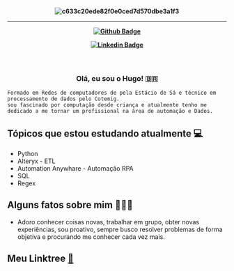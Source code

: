 <h4 align="center">
 
![c633c20ede82f0e0ced7d570dbe3a1f3](https://user-images.githubusercontent.com/70382532/138322189-2db8df52-9dcb-40a0-88a8-c365466bd33d.gif)

<hr>

[![Github Badge](https://img.shields.io/badge/-Facebook-blue?style=for-the-badge&logo=Facebook&logoColor=white&link=https://github.com/hugo-moreira)]()

[![Linkedin Badge](https://img.shields.io/badge/-Linkedin-blue?style=for-the-badge&logo=Linkedin&logoColor=white&link=https://github.com/hugo-moreira)](https://www.linkedin.com/in/hugo-moreira-405561b8/)


<h3 align="center">  <br>

Olá, eu sou o Hugo! 🇧🇷
<br>

</h3>

```
Formado em Redes de computadores de pela Estácio de Sá e técnico em processamento de dados pelo Cotemig.
sou fascinado por computação desde criança e atualmente tenho me dedicado a me tornar um profissional na área de automação e Dados.
```
## Tópicos que estou estudando atualmente 💻

  - Python
  - Alteryx - ETL
  - Automation Anywhare - Automação RPA
  - SQL
  - Regex

## Alguns fatos sobre mim 👨🏻‍💻

- Adoro conhecer coisas novas, trabalhar em grupo, obter novas experiências, sou proativo, sempre busco resolver problemas de forma objetiva  e procurando me conhecer cada vez mais.


## Meu Linktree [:link:]()
